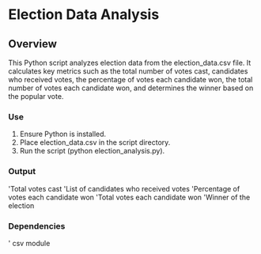 # Election Data Analysis

## Overview
This Python script analyzes election data from the election_data.csv file. It calculates key metrics such as the total number of votes cast, candidates who received votes, the percentage of votes each candidate won, the total number of votes each candidate won, and determines the winner based on the popular vote.

### Use

1. Ensure Python is installed.
2. Place election_data.csv in the script directory.
3. Run the script (python election_analysis.py).

### Output

'Total votes cast
'List of candidates who received votes
'Percentage of votes each candidate won
'Total votes each candidate won
'Winner of the election

###  Dependencies 

' csv module
